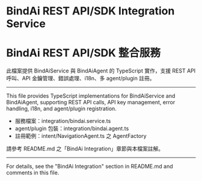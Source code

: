 # BindAi REST API/SDK Integration Service
# BindAi REST API/SDK 整合服務

此檔案提供 BindAiService 與 BindAiAgent 的 TypeScript 實作，支援 REST API 呼叫、API 金鑰管理、錯誤處理、i18n、多 agent/plugin 註冊。

---

This file provides TypeScript implementations for BindAiService and BindAiAgent, supporting REST API calls, API key management, error handling, i18n, and agent/plugin registration.

- 服務檔案：integration/bindai.service.ts
- agent/plugin 包裝：integration/bindai.agent.ts
- 註冊範例：intent/NavigationAgent.ts 之 AgentFactory

請參考 README.md 之「BindAi Integration」章節與本檔案註解。

---

For details, see the "BindAi Integration" section in README.md and comments in this file.
